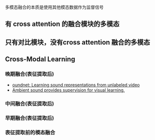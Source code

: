 多模态融合的本质是使用其他模态数据作为监督信号
## 有 cross attention 的融合模块的多模态
## 只有对比模块，没有cross attention 融合的多模态

## Cross-Modal Learning
### 晚期融合(表征提取后)
- [oundnet: Learning sound representations from unlabeled video](https://proceedings.neurips.cc/paper_files/paper/2016/file/7dcd340d84f762eba80aa538b0c527f7-Paper.pdf)
- [Ambient sound provides supervision for visual learning.](https://arxiv.org/pdf/1608.07017.pdf)

### 中间融合(表征提取后)

### 早期融合(表征提取后)

### 表征提取前的模态融合

